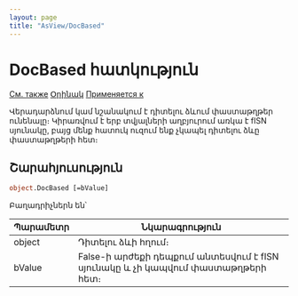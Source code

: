 ```yaml
---
layout: page
title: "AsView/DocBased"
---
```



# DocBased հատկություն

[См. также](../Asview.md) [Օրինակ](../../Examples/E_AsView.html) [Применяется к](../Asview.md)

Վերադարձնում կամ նշանակում է դիտելու ձևում փաստաթղթեր ունենալը։ Կիրառվում է երբ տվյալների աղբյուրում առկա է fISN սյունակը, բայց մենք հատուկ ուզում ենք չկապել դիտելու ձևը փաստաթղթերի հետ։ 


## Շարահյուսություն

``` vb
object.DocBased [=bValue] 
```
Բաղադրիչներն են՝


| Պարամետր | Նկարագրություն |
|--|--|
| object | Դիտելու ձևի հղում։ |
| bValue | False-ի արժեքի դեպքում անտեսվում է fISN սյունակը և չի կապվում փաստաթղթերի հետ։  |

